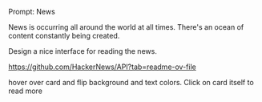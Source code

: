 Prompt: News

News is occurring all around the world at all times. There's an ocean of content constantly being created.

Design a nice interface for reading the news.

https://github.com/HackerNews/API?tab=readme-ov-file

hover over card and flip background and text colors. Click on card itself to read more
